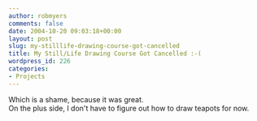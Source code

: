 ```yaml
---
author: robmyers
comments: false
date: 2004-10-20 09:03:18+00:00
layout: post
slug: my-stilllife-drawing-course-got-cancelled
title: My Still/Life Drawing Course Got Cancelled :-(
wordpress_id: 226
categories:
- Projects
---
```


Which is a shame, because it was great.  
On the plus side, I don't have to figure out how to draw teapots for now.

  


